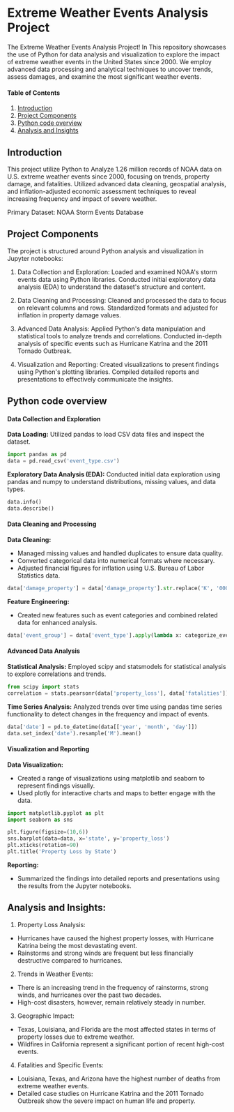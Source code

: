 # Extreme Weather Events Analysis Project
The Extreme Weather Events Analysis Project! In This repository showcases the use of Python for data analysis and visualization to explore the impact of extreme weather events in the United States since 2000. We employ advanced data processing and analytical techniques to uncover trends, assess damages, and examine the most significant weather events.

#### Table of Contents
1. [Introduction](#introduction)
2. [Project Components](#project-components)
3. [Python code overview](#python-code-overview)
4. [Analysis and Insights](#analysis-and-Insights)

## Introduction
This project utilize Python to Analyze 1.26 million records of NOAA data on U.S. extreme weather events since 2000, focusing on trends, property damage, and fatalities. Utilized advanced data cleaning, geospatial analysis, and inflation-adjusted economic assessment techniques to reveal increasing frequency and impact of severe weather.

Primary Dataset: NOAA Storm Events Database

## Project Components
The project is structured around Python analysis and visualization in Jupyter notebooks:

1. Data Collection and Exploration:
Loaded and examined NOAA's storm events data using Python libraries.
Conducted initial exploratory data analysis (EDA) to understand the dataset's structure and content.

2. Data Cleaning and Processing:
Cleaned and processed the data to focus on relevant columns and rows.
Standardized formats and adjusted for inflation in property damage values.

3. Advanced Data Analysis:
Applied Python's data manipulation and statistical tools to analyze trends and correlations.
Conducted in-depth analysis of specific events such as Hurricane Katrina and the 2011 Tornado Outbreak.

4. Visualization and Reporting:
Created visualizations to present findings using Python's plotting libraries.
Compiled detailed reports and presentations to effectively communicate the insights.

## Python code overview
#### Data Collection and Exploration
**Data Loading:** Utilized pandas to load CSV data files and inspect the dataset.
```python
import pandas as pd
data = pd.read_csv('event_type.csv')
```

**Exploratory Data Analysis (EDA):** Conducted initial data exploration using pandas and numpy to understand distributions, missing values, and data types.
```python
data.info()
data.describe()
```

#### Data Cleaning and Processing
**Data Cleaning:**
- Managed missing values and handled duplicates to ensure data quality.
- Converted categorical data into numerical formats where necessary.
- Adjusted financial figures for inflation using U.S. Bureau of Labor Statistics data.
```python
data['damage_property'] = data['damage_property'].str.replace('K', '000').astype(float)
```

**Feature Engineering:**
- Created new features such as event categories and combined related data for enhanced analysis.
```python
data['event_group'] = data['event_type'].apply(lambda x: categorize_event(x))
```

#### Advanced Data Analysis
**Statistical Analysis:**
Employed scipy and statsmodels for statistical analysis to explore correlations and trends.
```python
from scipy import stats
correlation = stats.pearsonr(data['property_loss'], data['fatalities'])
```

**Time Series Analysis:**
Analyzed trends over time using pandas time series functionality to detect changes in the frequency and impact of events.
```python
data['date'] = pd.to_datetime(data[['year', 'month', 'day']])
data.set_index('date').resample('M').mean()
```

#### Visualization and Reporting
**Data Visualization:**
- Created a range of visualizations using matplotlib and seaborn to represent findings visually.
- Used plotly for interactive charts and maps to better engage with the data.
```python
import matplotlib.pyplot as plt
import seaborn as sns

plt.figure(figsize=(10,6))
sns.barplot(data=data, x='state', y='property_loss')
plt.xticks(rotation=90)
plt.title('Property Loss by State')
```

**Reporting:**
- Summarized the findings into detailed reports and presentations using the results from the Jupyter notebooks.

## Analysis and Insights:
1. Property Loss Analysis:
- Hurricanes have caused the highest property losses, with Hurricane Katrina being the most devastating event.
- Rainstorms and strong winds are frequent but less financially destructive compared to hurricanes.

2. Trends in Weather Events:
- There is an increasing trend in the frequency of rainstorms, strong winds, and hurricanes over the past two decades.
- High-cost disasters, however, remain relatively steady in number.

3. Geographic Impact:
- Texas, Louisiana, and Florida are the most affected states in terms of property losses due to extreme weather.
- Wildfires in California represent a significant portion of recent high-cost events.

4. Fatalities and Specific Events:
- Louisiana, Texas, and Arizona have the highest number of deaths from extreme weather events.
- Detailed case studies on Hurricane Katrina and the 2011 Tornado Outbreak show the severe impact on human life and property.

